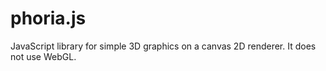 phoria.js
=========

JavaScript library for simple 3D graphics on a canvas 2D renderer. It does not use WebGL.
